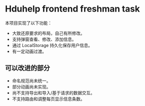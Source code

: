 # Hduhelp frontend freshman task

本项目实现了以下功能：

- 大致还原要求的布局，自己有所修改。
- 支持弹窗查看、修改、添加信息。
- 通过 LocalStorage 持久化保存用户信息。
- 有一定动画过渡。

## 可以改进的部分

- 命名规范尚未统一。
- 部分动画尚未实现。
- 尚不支持导出和导入/基于请求的数据交互。
- 不支持路由和调整每页显示信息条数。

